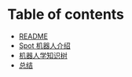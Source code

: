 # Table of contents

* [README](README.md)
* [Spot 机器人介绍](spot-ji-qi-ren-jie-shao.md)
* [机器人学知识树](ji-qi-ren-xue-zhi-shi-shu.md)
* [总结](zong-jie.md)

